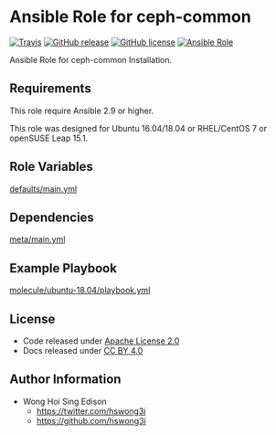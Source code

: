 # Ansible Role for ceph-common

[![Travis](https://img.shields.io/travis/alvistack/ansible-role-ceph-common.svg)](https://travis-ci.org/alvistack/ansible-role-ceph-common)
[![GitHub release](https://img.shields.io/github/release/alvistack/ansible-role-ceph-common.svg)](https://github.com/alvistack/ansible-role-ceph-common)
[![GitHub license](https://img.shields.io/github/license/alvistack/ansible-role-ceph-common.svg)](https://github.com/alvistack/ansible-role-ceph-common/blob/master/LICENSE)
[![Ansible Role](https://img.shields.io/badge/galaxy-alvistack.ceph_common-blue.svg)](https://galaxy.ansible.com/alvistack/ceph_common)

Ansible Role for ceph-common Installation.

## Requirements

This role require Ansible 2.9 or higher.

This role was designed for Ubuntu 16.04/18.04 or RHEL/CentOS 7 or openSUSE Leap 15.1.

## Role Variables

[defaults/main.yml](defaults/main.yml)

## Dependencies

[meta/main.yml](meta/main.yml)

## Example Playbook

[molecule/ubuntu-18.04/playbook.yml](molecule/ubuntu-18.04/playbook.yml)

## License

  - Code released under [Apache License 2.0](LICENSE)
  - Docs released under [CC BY 4.0](http://creativecommons.org/licenses/by/4.0/)

## Author Information

  - Wong Hoi Sing Edison
      - <https://twitter.com/hswong3i>
      - <https://github.com/hswong3i>
